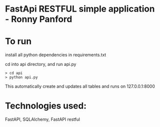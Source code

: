 # FastApi RESTFUL simple application - Ronny Panford

# To run

install all python dependencies in requirements.txt

cd into api directory, and run api.py

```
> cd api
> python api.py
```


This automatically create and updates all tables and runs on 127.0.0.1:8000

# Technologies used: 
FastAPI, SQLAlchemy, FastAPI restful